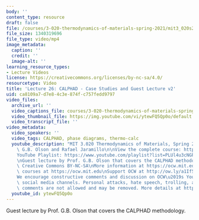 ```yaml
---
body: ''
content_type: resource
draft: false
file: /courses/3-020-thermodynamics-of-materials-spring-2021/mit3_020s21_lecture_26_1080p_v2_360p_16_9.mp4
file_size: 1340319696
file_type: video/mp4
image_metadata:
  caption: ''
  credit: ''
  image-alt: ''
learning_resource_types:
- Lecture Videos
license: https://creativecommons.org/licenses/by-nc-sa/4.0/
resourcetype: Video
title: 'Lecture 26: CALPHAD - Case Studies and Guest Lecture v2'
uid: ca8109a7-d7e8-4c3e-874f-c757fedd9797
video_files:
  archive_url: ''
  video_captions_file: courses/3-020-thermodynamics-of-materials-spring-2021/mit3_020s21_lecture_26_1080p_v2_captions.vtt
  video_thumbnail_file: https://img.youtube.com/vi/ytewFQ5Qp0o/default.jpg
  video_transcript_file: ''
video_metadata:
  video_speakers: ''
  video_tags: CALPHAD, phase diagrams, thermo-calc
  youtube_description: "MIT 3.020 Thermodynamics of Materials, Spring 2021\nSpeakers:\
    \ G.B. Olson and Rafael Jaramillo\n\nView the complete course: https://ocw.mit.edu/sites/3020-thermodynamics-of-materials/\n\
    YouTube Playlist: https://www.youtube.com/playlist?list=PLUl4u3cNGP61g-yRbJz4ghFPJLiok1HxX\n\
    \nGuest lecture by Prof. G.B. Olson that covers the CALPHAD methodology.\n\nLicense:\
    \ Creative Commons BY-NC-SA\nMore information at https://ocw.mit.edu/terms\nMore\
    \ courses at https://ocw.mit.edu\nSupport OCW at http://ow.ly/a1If50zVRlQ\n\n\
    We encourage constructive comments and discussion on OCW\u2019s YouTube and other\
    \ social media channels. Personal attacks, hate speech, trolling, and inappropriate\
    \ comments are not allowed and may be removed. More details at https://ocw.mit.edu/comments."
  youtube_id: ytewFQ5Qp0o
---
```

Guest lecture by Prof. G.B. Olson that covers the CALPHAD methodology.